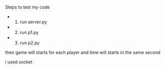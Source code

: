 Steps to test my code

-   1. run server.py
-   2. run p1.py
-   3. run p2.py

then game will starts for each player and time will starts in the same second

i used socket
